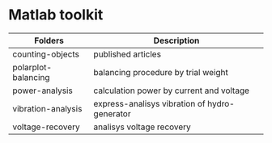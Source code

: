 # Matlab toolkit


| Folders             | Description                                   |
|---------------------|-----------------------------------------------|
| counting-objects    | published articles                            |
| polarplot-balancing | balancing procedure by trial weight           |
| power-analysis      | calculation power by current and voltage      |
| vibration-analysis  | express-analisys vibration of hydro-generator |
| voltage-recovery    | analisys voltage recovery                     |